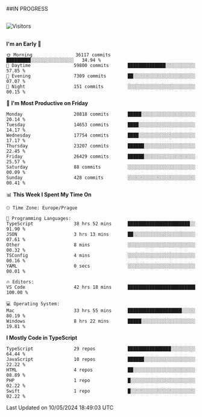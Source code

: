 ##IN PROGRESS
##
![Visitors](https://komarev.com/ghpvc/?username=petrbui&style=for-the-badge&label=Visitors+👀)



##
<!--
[![My GitHub stats](https://github-readme-stats.vercel.app/api?username=petrbui&theme=github_dark)](https://github.com/anuraghazra/github-readme-stats)

[![My wakatime stats](https://github-readme-stats.vercel.app/api/wakatime?username=petrbui&theme=github_dark)](https://github.com/anuraghazra/github-readme-stats)
-->
<!--START_SECTION:waka-->
**I'm an Early 🐤** 

```text
🌞 Morning                36117 commits       █████████░░░░░░░░░░░░░░░░   34.94 % 
🌆 Daytime                59800 commits       ██████████████░░░░░░░░░░░   57.85 % 
🌃 Evening                7309 commits        ██░░░░░░░░░░░░░░░░░░░░░░░   07.07 % 
🌙 Night                  151 commits         ░░░░░░░░░░░░░░░░░░░░░░░░░   00.15 % 
```
📅 **I'm Most Productive on Friday** 

```text
Monday                   20818 commits       █████░░░░░░░░░░░░░░░░░░░░   20.14 % 
Tuesday                  14653 commits       ████░░░░░░░░░░░░░░░░░░░░░   14.17 % 
Wednesday                17754 commits       ████░░░░░░░░░░░░░░░░░░░░░   17.17 % 
Thursday                 23207 commits       ██████░░░░░░░░░░░░░░░░░░░   22.45 % 
Friday                   26429 commits       ██████░░░░░░░░░░░░░░░░░░░   25.57 % 
Saturday                 88 commits          ░░░░░░░░░░░░░░░░░░░░░░░░░   00.09 % 
Sunday                   428 commits         ░░░░░░░░░░░░░░░░░░░░░░░░░   00.41 % 
```


📊 **This Week I Spent My Time On** 

```text
🕑︎ Time Zone: Europe/Prague

💬 Programming Languages: 
TypeScript               38 hrs 52 mins      ███████████████████████░░   91.90 % 
JSON                     3 hrs 13 mins       ██░░░░░░░░░░░░░░░░░░░░░░░   07.61 % 
Other                    8 mins              ░░░░░░░░░░░░░░░░░░░░░░░░░   00.32 % 
TSConfig                 4 mins              ░░░░░░░░░░░░░░░░░░░░░░░░░   00.16 % 
YAML                     0 secs              ░░░░░░░░░░░░░░░░░░░░░░░░░   00.01 % 

🔥 Editors: 
VS Code                  42 hrs 18 mins      █████████████████████████   100.00 % 

💻 Operating System: 
Mac                      33 hrs 55 mins      ████████████████████░░░░░   80.19 % 
Windows                  8 hrs 22 mins       █████░░░░░░░░░░░░░░░░░░░░   19.81 % 
```

**I Mostly Code in TypeScript** 

```text
TypeScript               29 repos            ████████████████░░░░░░░░░   64.44 % 
JavaScript               10 repos            ██████░░░░░░░░░░░░░░░░░░░   22.22 % 
HTML                     4 repos             ██░░░░░░░░░░░░░░░░░░░░░░░   08.89 % 
PHP                      1 repo              █░░░░░░░░░░░░░░░░░░░░░░░░   02.22 % 
Swift                    1 repo              █░░░░░░░░░░░░░░░░░░░░░░░░   02.22 % 
```




 Last Updated on 10/05/2024 18:49:03 UTC
<!--END_SECTION:waka-->
